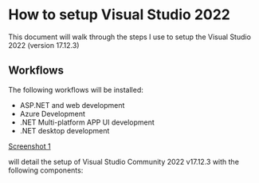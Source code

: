 <!--
    Last updated: 241230
    Visual Studio 2022 version: 17.12.3
-->

# How to setup Visual Studio 2022

This document will walk through the steps I use to setup the Visual Studio 2022 (version 17.12.3)

## Workflows

The following workflows will be installed:

* ASP.NET and web development
* Azure Development
* .NET Multi-platform APP UI development
* .NET desktop development

[Screenshot 1](./_attachments/installation-workloads-01.png)





will detail the setup of Visual Studio Community 2022 v17.12.3 with the following components:


